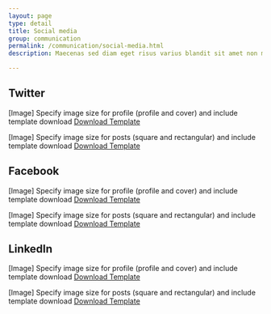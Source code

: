 ```yaml
---
layout: page
type: detail
title: Social media
group: communication
permalink: /communication/social-media.html
description: Maecenas sed diam eget risus varius blandit sit amet non magna. Nullam quis risus eget urna mollis ornare vel eu leo. Sed posuere consectetur est at lobortis. Nulla vitae elit libero, a pharetra augue.

---
```


## Twitter
[Image]
Specify image size for profile (profile and cover) and include template download <a href="" download>Download Template</a>

[Image]
Specify image size for posts (square and rectangular) and include template download <a href="" download>Download Template</a>

## Facebook
[Image]
Specify image size for profile (profile and cover) and include template download <a href="" download>Download Template</a>

[Image]
Specify image size for posts (square and rectangular) and include template download <a href="" download>Download Template</a>

## LinkedIn
[Image]
Specify image size for profile (profile and cover) and include template download <a href="" download>Download Template</a>

[Image]
Specify image size for posts (square and rectangular) and include template download <a href="" download>Download Template</a>

